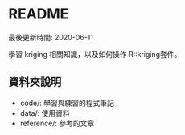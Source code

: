 # README

最後更新時間: 2020-06-11

學習 kriging 相關知識，以及如何操作 R::kriging套件。

## 資料夾說明

- code/: 學習與練習的程式筆記
- data/: 使用資料
- reference/: 參考的文章
